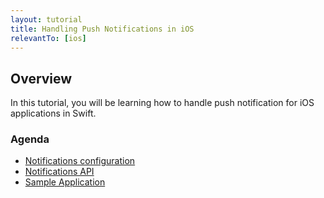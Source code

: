 ```yaml
---
layout: tutorial
title: Handling Push Notifications in iOS
relevantTo: [ios]
---
```

## Overview

In this tutorial, you will be learning how to handle push notification for iOS applications in Swift.

### Agenda
* [Notifications configuration](#notifications-configuration)
* [Notifications API](#notifications-api)
* [Sample Application](#sample-application)